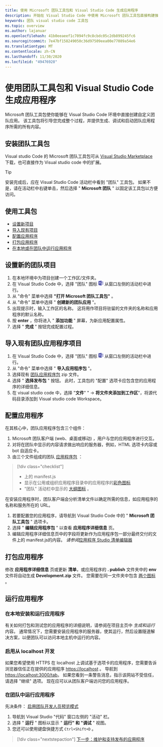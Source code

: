 ```yaml
---
title: 使用 Microsoft 团队工具包和 Visual Studio Code 生成应用程序
description: 开始在 Visual Studio Code 中使用 Microsoft 团队工具包直接构建强大的自定义应用程序
keywords: 团队 visual studio code 工具包
ms.topic: overview
ms.author: lajanuar
ms.openlocfilehash: 41b0eeaeef1c7094fc9c8cbdc05c2db899245fc6
ms.sourcegitcommit: 7e47bf158249050c36d97509eea00e77089a54e6
ms.translationtype: MT
ms.contentlocale: zh-CN
ms.lasthandoff: 11/30/2020
ms.locfileid: "49476928"
---
```

# <a name="build-apps-with-the-teams-toolkit-and-visual-studio-code"></a>使用团队工具包和 Visual Studio Code 生成应用程序

Microsoft 团队工具包使你能够在 Visual Studio Code 环境中直接创建自定义团队应用。 该工具包将引导您完成整个过程，并提供生成、调试和启动团队应用程序所需的所有内容。

## <a name="installing-the-teams-toolkit"></a>安装团队工具包

Visual studio Code 的 Microsoft 团队工具包可从 [Visual Studio Marketplace](https://aka.ms/teams-toolkit) 下载，也可直接作为 Visual studio code 中的扩展。

> [!TIP]
> 安装完成后，应在 Visual Studio Code 活动栏中看到 "团队" 工具包。 如果不是，请在活动栏中右键单击，然后选择 " **Microsoft 团队** " 以固定该工具包以方便访问。

## <a name="using-the-toolkit"></a>使用工具包

- [设置新项目](#set-up-a-new-teams-project)
- [导入现有项目](#import-an-existing-teams-app-project)
- [配置应用程序](#configure-your-app)
- [打包应用程序](#package-your-app)
- [在本地或在团队中运行应用程序](#run-your-app)

## <a name="set-up-a-new-teams-project"></a>设置新的团队项目

1. 在本地环境中为项目创建一个工作区/文件夹。
1. 在 Visual Studio Code 中，选择 "团队" 图标 ![Teams 图标](../assets/icons/favicon-16x16.png) 从窗口左侧的活动栏中进行。
1. 从 "命令" 菜单中选择 **"打开 Microsoft 团队工具包"** 。
1. 从 "命令" 菜单中选择 " **创建新的团队应用** "。
1. 出现提示时，输入工作区的名称。 这将用作项目将驻留的文件夹的名称和应用程序的默认名称。
1. 按 **enter** ，你将进入 " **添加功能** " 屏幕，为新应用配置属性。
1. 选择 " **完成** " 按钮完成配置过程。

## <a name="import-an-existing-teams-app-project"></a>导入现有团队应用程序项目

1. 在 Visual Studio Code 中，选择 "团队" 图标 ![Teams 图标](../assets/icons/favicon-16x16.png) 从窗口左侧的活动栏中进行。
1. 从 "命令" 菜单中选择 " **导入应用程序包** "。
1. 选择现有 [团队应用程序包](../concepts/build-and-test/apps-package.md) zip 文件。
1. 选择 " **选择发布包** " 按钮。 此时，工具包的 "配置" 选项卡应包含您的应用程序的详细信息。
1. 在 visual studio code 中，选择 "**文件**" "  ->  **将文件夹添加到工作区**"，将源代码目录添加到 Visual studio code Workspace。

## <a name="configure-your-app"></a>配置应用程序

在其核心中，团队应用程序包含三个组件：

  1. Microsoft 团队客户端 (web、桌面或移动) ，用户与您的应用程序进行交互。
  1. 对将在团队中显示的内容请求做出响应的服务器，例如，HTML 选项卡内容或 bot 自适应卡。
  1. 由三个文件组成的团队 [应用程序包](/concepts/build-and-test/apps-package.md) ：

  > [!div class="checklist"]
  >
  > - 上的 manifest.js 
  > - 显示在公用或组织应用程序目录中的应用程序的[彩色图标](../resources/schema/manifest-schema.md#icons)
 > - "团队" 活动栏中显示的 [大纲图标](../resources/schema/manifest-schema.md#icons) 。

在安装应用程序时，团队客户端会分析清单文件以确定所需的信息，如应用程序的名称和服务所在的 URL。

1. 若要配置您的应用程序，请导航到 Visual Studio Code 中的 " **Microsoft 团队工具包** " 选项卡。
1. 选择 " **编辑应用程序包** " 以查看 **应用程序详细信息** 页。
1. 编辑应用程序详细信息页中的字段将更新作为应用程序包一部分最终交付的文件上的 manifest.js的内容。 *请参阅*[应用程序 Studio 清单编辑器](https://aka.ms/teams-toolkit-manifest)

## <a name="package-your-app"></a>打包应用程序

修改 **应用程序详细信息** 页或更新 **清单**，或应用程序的 **. publish** 文件夹中的 **env** 文件将自动生成 **Development.zip** 文件。 您需要在同一文件夹中包含 [两个图标](../concepts/build-and-test/apps-package.md#icons) 。

## <a name="run-your-app"></a>运行应用程序

### <a name="install-and-run-your-app-locally"></a>在本地安装和运行应用程序

有关如何打包和测试您的应用程序的详细说明，请参阅在项目主页中 *生成和运行* 内容。 通常情况下，您需要安装应用程序的服务器，使其运行，然后设置隧道解决方案，以便团队可以访问本地主机中运行的内容。

### <a name="enable-development-from-localhost"></a>启用从 localhost 开发

如果您希望使用 HTTPS 在 localhost 上调试基于选项卡的应用程序，您需要告诉浏览器信任正在提供的应用程序 <https://localhost> 。 导航到 <https://localhost:3000/tab>。 如果您看到一条警告消息，指示该网站不受信任，请选择 "继续" 选项。 现在应可以从团队客户端访问您的应用程序。

### <a name="run-your-app-in-teams"></a>在团队中运行应用程序

先决条件： [启用团队开发人员预览模式](https://aka.ms/teams-toolkit-enable-devpreview)

1. 导航到 Visual Studio "代码" 窗口左侧的 "活动" 栏。
1. 选择 " **运行** " 图标以显示 " **运行" 和 "调试** " 视图。
1. 您还可以使用键盘快捷方式 `Ctrl+Shift+D` 。

> [!div class="nextstepaction"]
> [下一步：维护和支持发布的应用程序](../concepts/deploy-and-publish/appsource/post-publish/overview.md)
